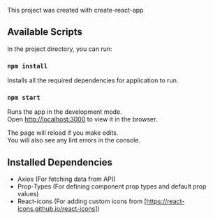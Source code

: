 This project was created with create-react-app

## Available Scripts

In the project directory, you can run:

### `npm install`

Installs all the required dependencies for application to run.

### `npm start`

Runs the app in the development mode.\
Open [http://localhost:3000](http://localhost:3000) to view it in the browser.

The page will reload if you make edits.\
You will also see any lint errors in the console.

## Installed Dependencies

- Axios (For fetching data from API)
- Prop-Types (For defining component prop types and default prop values)
- React-icons (For adding custom icons from [https://react-icons.github.io/react-icons])
